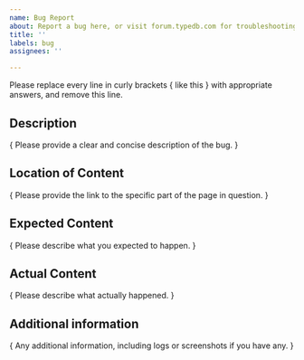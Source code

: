 ```yaml
---
name: Bug Report
about: Report a bug here, or visit forum.typedb.com for troubleshooting discussions
title: ''
labels: bug
assignees: ''

---
```


Please replace every line in curly brackets { like this } with appropriate answers, and remove this line.

## Description

{ Please provide a clear and concise description of the bug. }

## Location of Content

{ Please provide the link to the specific part of the page in question. }

## Expected Content

{ Please describe what you expected to happen. }

## Actual Content

{ Please describe what actually happened. }
 
## Additional information

{ Any additional information, including logs or screenshots if you have any. }
